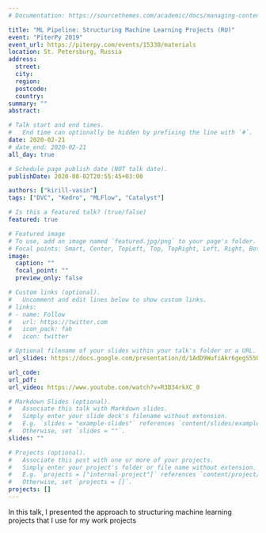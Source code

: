 ```yaml
---
# Documentation: https://sourcethemes.com/academic/docs/managing-content/

title: "ML Pipeline: Structuring Machine Learning Projects (RU)"
event: "PiterPy 2019"
event_url: https://piterpy.com/events/15330/materials
location: St. Petersburg, Russia
address:
  street:
  city:
  region:
  postcode:
  country: 
summary: ""
abstract:

# Talk start and end times.
#   End time can optionally be hidden by prefixing the line with `#`.
date: 2020-02-21
# date_end: 2020-02-21
all_day: true

# Schedule page publish date (NOT talk date).
publishDate: 2020-08-02T20:55:45+03:00

authors: ["kirill-vasin"]
tags: ["DVC", "Kedro", "MLFlow", "Catalyst"]

# Is this a featured talk? (true/false)
featured: true

# Featured image
# To use, add an image named `featured.jpg/png` to your page's folder. 
# Focal points: Smart, Center, TopLeft, Top, TopRight, Left, Right, BottomLeft, Bottom, BottomRight.
image:
  caption: ""
  focal_point: ""
  preview_only: false

# Custom links (optional).
#   Uncomment and edit lines below to show custom links.
# links:
# - name: Follow
#   url: https://twitter.com
#   icon_pack: fab
#   icon: twitter

# Optional filename of your slides within your talk's folder or a URL.
url_slides: https://docs.google.com/presentation/d/1AdD9WufiAkr6gegS550vlUhla2O-AIshJh9ffzN9fyw

url_code:
url_pdf:
url_video: https://www.youtube.com/watch?v=R3B34rkXC_0

# Markdown Slides (optional).
#   Associate this talk with Markdown slides.
#   Simply enter your slide deck's filename without extension.
#   E.g. `slides = "example-slides"` references `content/slides/example-slides.md`.
#   Otherwise, set `slides = ""`.
slides: ""

# Projects (optional).
#   Associate this post with one or more of your projects.
#   Simply enter your project's folder or file name without extension.
#   E.g. `projects = ["internal-project"]` references `content/project/deep-learning/index.md`.
#   Otherwise, set `projects = []`.
projects: []
---
```

In this talk, I presented the approach to structuring machine learning projects that I use for my work projects